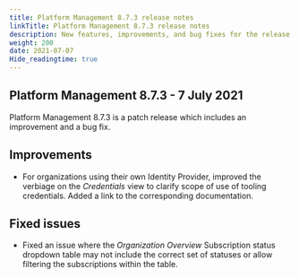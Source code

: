 ```yaml
---
title: Platform Management 8.7.3 release notes
linkTitle: Platform Management 8.7.3 release notes
description: New features, improvements, and bug fixes for the release.
weight: 200
date: 2021-07-07
Hide_readingtime: true
---
```


## Platform Management 8.7.3 - 7 July 2021

Platform Management 8.7.3 is a patch release which includes an improvement and a bug fix.

## Improvements

* For organizations using their own Identity Provider, improved the verbiage on the _Credentials_ view to clarify scope of use of tooling credentials. Added a link to the corresponding documentation.

## Fixed issues

* Fixed an issue where the _Organization Overview_ Subscription status dropdown table may not include the correct set of statuses or allow filtering the subscriptions within the table.

